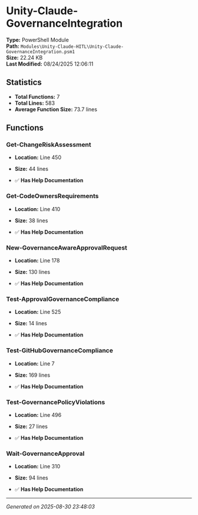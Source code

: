 # Unity-Claude-GovernanceIntegration

**Type:** PowerShell Module  
**Path:** `Modules\Unity-Claude-HITL\Unity-Claude-GovernanceIntegration.psm1`  
**Size:** 22.24 KB  
**Last Modified:** 08/24/2025 12:06:11  

## Statistics

- **Total Functions:** 7
- **Total Lines:** 583
- **Average Function Size:** 73.7 lines

## Functions


### Get-ChangeRiskAssessment

- **Location:** Line 450
- **Size:** 44 lines

- ✅ **Has Help Documentation** 
### Get-CodeOwnersRequirements

- **Location:** Line 410
- **Size:** 38 lines

- ✅ **Has Help Documentation** 
### New-GovernanceAwareApprovalRequest

- **Location:** Line 178
- **Size:** 130 lines

- ✅ **Has Help Documentation** 
### Test-ApprovalGovernanceCompliance

- **Location:** Line 525
- **Size:** 14 lines

- ✅ **Has Help Documentation** 
### Test-GitHubGovernanceCompliance

- **Location:** Line 7
- **Size:** 169 lines

- ✅ **Has Help Documentation** 
### Test-GovernancePolicyViolations

- **Location:** Line 496
- **Size:** 27 lines

- ✅ **Has Help Documentation** 
### Wait-GovernanceApproval

- **Location:** Line 310
- **Size:** 94 lines

- ✅ **Has Help Documentation**

---
*Generated on 2025-08-30 23:48:03*
